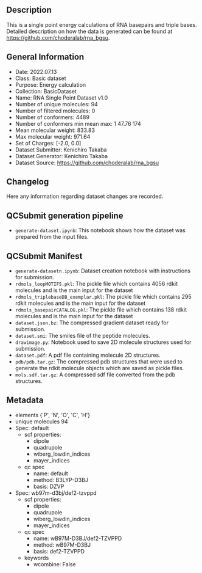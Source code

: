 ## Description

This is a single point energy calculations of RNA basepairs and triple bases. Detailed description on how the data is generated can be found at https://github.com/choderalab/rna_bgsu.

## General Information

 - Date: 2022.07.13
 - Class: Basic dataset 
 - Purpose: Energy calculation
 - Collection: BasicDataset
 - Name: RNA Single Point Dataset v1.0
 - Number of unique molecules:        94
 - Number of filtered molecules:      0
 - Number of conformers:              4489
 - Number of conformers min mean max: 1  47.76 174
 - Mean molecular weight: 833.83
 - Max molecular weight: 971.64
 - Set of Charges: [-2.0, 0.0]
 - Dataset Submitter: Kenichiro Takaba
 - Dataset Generator: Kenichiro Takaba
 - Dataset Source: https://github.com/choderalab/rna_bgsu

## Changelog

Here any information regarding dataset changes are recorded.

## QCSubmit generation pipeline

 - `generate-dataset.ipynb`: This notebook shows how the dataset was prepared from the input files. 
 
## QCSubmit Manifest

- `generate-datasetn.ipynb`: Dataset creation notebook with instructions for submission.
- `rdmols_loopMOTIFS.pkl`: The pickle file which contains 4056 rdkit molecules and is the main input for the dataset
- `rdmols_triplebaseDB_exemplar.pkl`: The pickle file which contains 295 rdkit molecules and is the main input for the dataset
- `rdmols_basepairCATALOG.pkl`: The pickle file which contains 138 rdkit molecules and is the main input for the dataset
- `dataset.json.bz`: The compressed gradient dataset ready for submission.
- `dataset.smi`: The smiles file of the peptide molecules.
- `drawimage.py`: Notebook used to save 2D molecule structures used for submission.
- `dataset.pdf`: A pdf file containing molecule 2D structures.
- `pdb/pdb.tar.gz`: The compressed pdb structures that were used to generate the rdkit molecule objects which are saved as pickle files.
- `mols.sdf.tar.gz`: A compressed sdf file converted from the pdb structures.

## Metadata

- elements {'P', 'N', 'O', 'C', 'H'}
- unique molecules 94
- Spec: default
    - scf properties:
        - dipole
        - quadrupole
        - wiberg_lowdin_indices
        - mayer_indices
    - qc spec
        - name: default
        - method: B3LYP-D3BJ
        - basis: DZVP
- Spec: wb97m-d3bj/def2-tzvppd
    - scf properties:
        - dipole
        - quadrupole
        - wiberg_lowdin_indices
        - mayer_indices
    - qc spec
        - name: wB97M-D3BJ/def2-TZVPPD
        - method: wB97M-D3BJ
        - basis: def2-TZVPPD
    - keywords
        - wcombine: False
    
